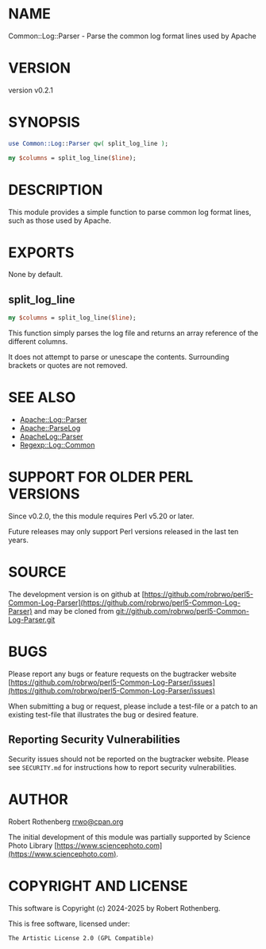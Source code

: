 # NAME

Common::Log::Parser - Parse the common log format lines used by Apache

# VERSION

version v0.2.1

# SYNOPSIS

```perl
use Common::Log::Parser qw( split_log_line );

my $columns = split_log_line($line);
```

# DESCRIPTION

This module provides a simple function to parse common log format lines, such as those used by Apache.

# EXPORTS

None by default.

## split\_log\_line

```perl
my $columns = split_log_line($line);
```

This function simply parses the log file and returns an array reference of the different columns.

It does not attempt to parse or unescape the contents. Surrounding brackets or quotes are not removed.

# SEE ALSO

- [Apache::Log::Parser](https://metacpan.org/pod/Apache%3A%3ALog%3A%3AParser)
- [Apache::ParseLog](https://metacpan.org/pod/Apache%3A%3AParseLog)
- [ApacheLog::Parser](https://metacpan.org/pod/ApacheLog%3A%3AParser)
- [Regexp::Log::Common](https://metacpan.org/pod/Regexp%3A%3ALog%3A%3ACommon)

# SUPPORT FOR OLDER PERL VERSIONS

Since v0.2.0, the this module requires Perl v5.20 or later.

Future releases may only support Perl versions released in the last ten years.

# SOURCE

The development version is on github at [https://github.com/robrwo/perl5-Common-Log-Parser](https://github.com/robrwo/perl5-Common-Log-Parser)
and may be cloned from [git://github.com/robrwo/perl5-Common-Log-Parser.git](git://github.com/robrwo/perl5-Common-Log-Parser.git)

# BUGS

Please report any bugs or feature requests on the bugtracker website
[https://github.com/robrwo/perl5-Common-Log-Parser/issues](https://github.com/robrwo/perl5-Common-Log-Parser/issues)

When submitting a bug or request, please include a test-file or a
patch to an existing test-file that illustrates the bug or desired
feature.

## Reporting Security Vulnerabilities

Security issues should not be reported on the bugtracker website. Please see `SECURITY.md` for instructions how to
report security vulnerabilities.

# AUTHOR

Robert Rothenberg <rrwo@cpan.org>

The initial development of this module was partially supported by Science Photo Library [https://www.sciencephoto.com](https://www.sciencephoto.com).

# COPYRIGHT AND LICENSE

This software is Copyright (c) 2024-2025 by Robert Rothenberg.

This is free software, licensed under:

```
The Artistic License 2.0 (GPL Compatible)
```
